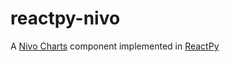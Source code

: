 # reactpy-nivo

A [Nivo Charts](https://nivo.rocks) component implemented in [ReactPy](https://github.com/reactive-python/reactpy)
